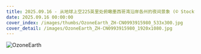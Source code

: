 ```yaml
---
title: 2025.09.16 - 从地球上空225英里处俯瞰墨西哥湾沿岸各州的夜间景象 (© Stocktrek Images/Getty Images)
date: 2025.09.16 00:00:00
cover_index: /images/thumbs/OzoneEarth_ZH-CN0993915980_533x300.jpg
cover_detail: /images/OzoneEarth_ZH-CN0993915980_1920x1080.jpg
---
```


![OzoneEarth](/images/OzoneEarth_ZH-CN0993915980_1920x1080.jpg)
